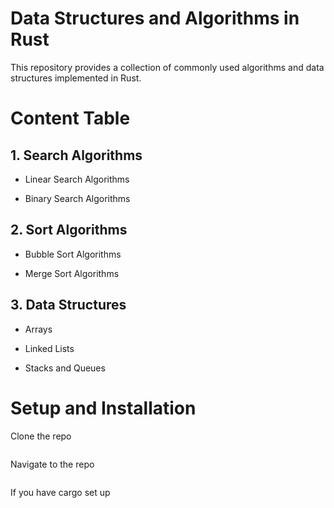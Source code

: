 # Data Structures and Algorithms in Rust

This repository provides a collection of commonly used algorithms and data structures implemented in Rust.

# Content Table


## 1. Search Algorithms

* Linear Search Algorithms

* Binary Search Algorithms


## 2. Sort Algorithms

* Bubble Sort Algorithms

* Merge Sort Algorithms


## 3. Data Structures

* Arrays

* Linked Lists

* Stacks and Queues


# Setup and Installation

 
Clone the repo

```sh
```

Navigate to the repo

```sh
```

If you have cargo set up

```sh
```



